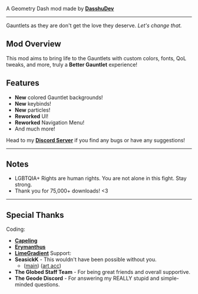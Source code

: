 A Geometry Dash mod made by **[DasshuDev](https://dasshu.dev)**

---

Gauntlets as they are don't get the love they deserve. *Let's change that.*

## Mod Overview
This mod aims to bring life to the Gauntlets with custom colors, fonts, QoL tweaks, and more, truly a **Better Gauntlet** experience!

## Features
- **New** colored Gauntlet backgrounds!
- **New** keybinds!
- **New** particles!
- **Reworked** UI!
- **Reworked** Navigation Menu!
- And much more!

Head to my **[Discord Server](https://discord.gg/F94qat6N3D)** if you find any bugs or have any suggestions!

---

## Notes
- LGBTQIA+ Rights are human rights. You are not alone in this fight. Stay strong.
- Thank you for 75,000+ downloads! <cr><3</c>

---

## Special Thanks
Coding:
- **[Capeling](https://bsky.app/profile/capeling.bsky.social)**
- **[Erymanthus](https://bsky.app/profile/erymanthus.bsky.social)**
- **[LimeGradient](https://bsky.app/profile/limegradient.xyz)**
Support:
- **SeasickK** - This wouldn't have been possible without you.
    - ([main](https://twitter.com/seasickkpt2)) ([art acc](https://twitter.com/sm0kemach1ne))
- **The Globed Staff Team** - For being great friends and overall supportive.
- **The Geode Discord** - For answering my REALLY stupid and simple-minded questions.